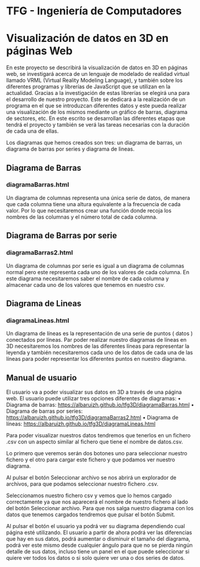 # TFG - Ingeniería de Computadores
# Visualización de datos en 3D en páginas Web

En este proyecto se describirá la visualización de datos en 3D en
páginas web, se investigará acerca de un lenguaje de modelado de realidad
virtual llamado VRML (Virtual Reality Modeling Language), y también sobre
los diferentes programas y librerías de JavaScript que se utilizan en la
actualidad. Gracias a la investigación de estas librerías se elegirá una para el
desarrollo de nuestro proyecto. Este se dedicará a la realización de un
programa en el que se introduzcan diferentes datos y este pueda realizar una
visualización de los mismos mediante un gráfico de barras, diagrama de
sectores, etc. En este escrito se desarrollan las diferentes etapas que tendrá
el proyecto y también se verá las tareas necesarias con la duración de cada
una de ellas.

Los diagramas que hemos creados son tres: un diagrama de barras, un diagrama de barras por series y diagrama de lineas.

## Diagrama de Barras
### diagramaBarras.html
Un diagrama de columnas representa una única serie de datos, de manera que cada columna tiene una altura equivalente a la frecuencia de cada valor. Por lo que necesitaremos crear una función donde recoja los nombres de las columnas y el número total de cada columna.

## Diagrama de Barras por serie
### diagramaBarras2.html
Un diagrama de columnas por serie es igual a un diagrama de columnas normal pero este representa cada uno de los valores de cada columna. En este diagrama necesitaremos saber el nombre de cada columna y almacenar cada uno de los valores que tenemos en nuestro csv.

## Diagrama de Lineas
### diagramaLineas.html
Un diagrama de líneas es la representación de una serie de puntos ( datos ) conectados por líneas. Par poder realizar nuestro diagramas de líneas en 3D necesitaremos los nombres de las diferentes líneas para representar la leyenda y también necesitaremos cada uno de los datos de cada una de las líneas para poder representar los diferentes puntos en nuestro diagrama.

## Manual de usuario

El usuario va a poder visualizar sus datos en 3D a través de una página web. El usuario puede utilizar tres opciones diferentes de diagramas: 
•	Diagrama de barras: https://albaruizh.github.io/tfg3D/diagramaBarras.html
•	Diagrama de barras por series: https://albaruizh.github.io/tfg3D/diagramaBarras2.html
•	Diagrama de líneas: https://albaruizh.github.io/tfg3D/diagramaLineas.html

Para poder visualizar nuestros datos tendremos que tenerlos en un fichero .csv con un aspecto similar al fichero que tiene el nombre de datos.csv.

Lo primero que veremos serán dos botones uno para seleccionar nuestro fichero y el otro para cargar este fichero y que podamos ver nuestro diagrama. 

Al pulsar el botón Seleccionar archivo se nos abrirá un explorador de archivos, para que podamos seleccionar nuestro fichero .csv.

Seleccionamos nuestro fichero csv y vemos que lo hemos cargado correctamente ya que nos aparecerá el nombre de nuestro fichero al lado del botón Seleccionar archivo. Para que nos salga nuestro diagrama con los datos que tenemos cargados tendremos que pulsar el botón Submit.

Al pulsar el botón el usuario ya podrá ver su diagrama dependiendo cual página esté utilizando. El usuario a partir de ahora podrá ver las diferencias que hay en sus datos, podrá aumentar o disminuir el tamaño del diagrama, podrá ver este mismo desde cualquier ángulo para que no se pierda ningún detalle de sus datos, incluso tiene un panel en el que puede seleccionar si quiere ver todos los datos o si solo quiere ver una o dos series de datos.
